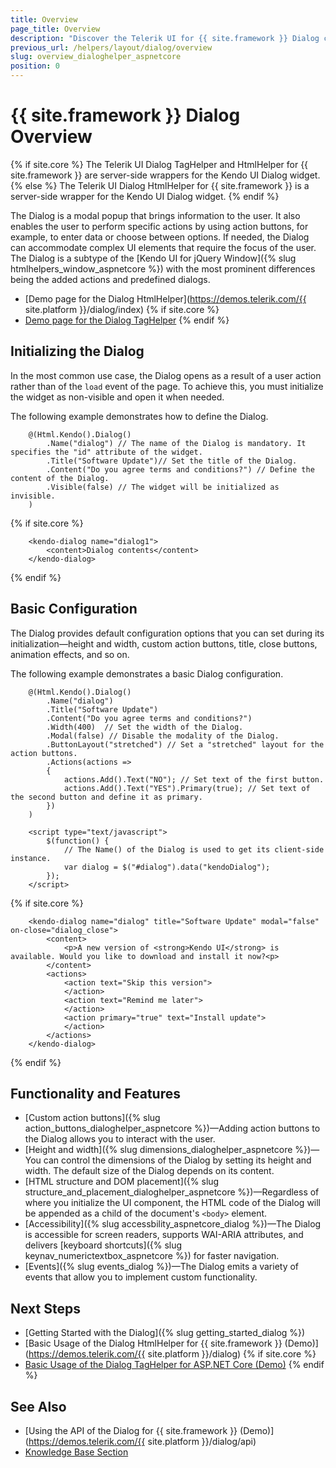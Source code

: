 ```yaml
---
title: Overview
page_title: Overview
description: "Discover the Telerik UI for {{ site.framework }} Dialog component and its features like custom action buttons and built-in customization options."
previous_url: /helpers/layout/dialog/overview
slug: overview_dialoghelper_aspnetcore
position: 0
---
```


# {{ site.framework }} Dialog Overview

{% if site.core %}
The Telerik UI Dialog TagHelper and HtmlHelper for {{ site.framework }} are server-side wrappers for the Kendo UI Dialog widget.
{% else %}
The Telerik UI Dialog HtmlHelper for {{ site.framework }} is a server-side wrapper for the Kendo UI Dialog widget.
{% endif %}

The Dialog is a modal popup that brings information to the user. It also enables the user to perform specific actions by using action buttons, for example, to enter data or choose between options. If needed, the Dialog can accommodate complex UI elements that require the focus of the user. The Dialog is a subtype of the [Kendo UI for jQuery Window]({% slug htmlhelpers_window_aspnetcore %}) with the most prominent differences being the added actions and predefined dialogs.

* [Demo page for the Dialog HtmlHelper](https://demos.telerik.com/{{ site.platform }}/dialog/index)
{% if site.core %}
* [Demo page for the Dialog TagHelper](https://demos.telerik.com/aspnet-core/dialog/tag-helper)
{% endif %}

## Initializing the Dialog

In the most common use case, the Dialog opens as a result of a user action rather than of the `load` event of the page. To achieve this, you must initialize the widget as non-visible and open it when needed.

The following example demonstrates how to define the Dialog.

```HtmlHelper
    @(Html.Kendo().Dialog()
        .Name("dialog") // The name of the Dialog is mandatory. It specifies the "id" attribute of the widget.
        .Title("Software Update")// Set the title of the Dialog.
        .Content("Do you agree terms and conditions?") // Define the content of the Dialog.
        .Visible(false) // The widget will be initialized as invisible.
    )
```
{% if site.core %}
```TagHelper
    <kendo-dialog name="dialog1">
        <content>Dialog contents</content>
    </kendo-dialog>
```
{% endif %}


## Basic Configuration

The Dialog provides default configuration options that you can set during its initialization&mdash;height and width, custom action buttons, title, close buttons, animation effects, and so on.

The following example demonstrates a basic Dialog configuration.

```HtmlHelper
    @(Html.Kendo().Dialog()
        .Name("dialog")
        .Title("Software Update")
        .Content("Do you agree terms and conditions?")
        .Width(400)  // Set the width of the Dialog.
        .Modal(false) // Disable the modality of the Dialog.
        .ButtonLayout("stretched") // Set a "stretched" layout for the action buttons.
        .Actions(actions =>
        {
            actions.Add().Text("NO"); // Set text of the first button.
            actions.Add().Text("YES").Primary(true); // Set text of the second button and define it as primary.
        })
    )

    <script type="text/javascript">
        $(function() {
            // The Name() of the Dialog is used to get its client-side instance.
            var dialog = $("#dialog").data("kendoDialog");
        });
    </script>
```
{% if site.core %}
```TagHelper
    <kendo-dialog name="dialog" title="Software Update" modal="false" on-close="dialog_close">
        <content>
            <p>A new version of <strong>Kendo UI</strong> is available. Would you like to download and install it now?<p>
        </content>
        <actions>
            <action text="Skip this version">
            </action>
            <action text="Remind me later">
            </action>
            <action primary="true" text="Install update">
            </action>
        </actions>
    </kendo-dialog>
```
{% endif %}

## Functionality and Features

* [Custom action buttons]({% slug action_buttons_dialoghelper_aspnetcore %})—Adding action buttons to the Dialog allows you to interact with the user. 
* [Height and width]({% slug dimensions_dialoghelper_aspnetcore %})—You can control the dimensions of the Dialog by setting its height and width. The default size of the Dialog depends on its content.
* [HTML structure and DOM placement]({% slug structure_and_placement_dialoghelper_aspnetcore %})—Regardless of where you initialize the UI component, the HTML code of the Dialog will be appended as a child of the document's `<body>` element.
* [Accessibility]({% slug accessbility_aspnetcore_dialog %})—The Dialog is accessible for screen readers, supports WAI-ARIA attributes, and delivers [keyboard shortcuts]({% slug keynav_numerictextbox_aspnetcore %}) for faster navigation.
* [Events]({% slug events_dialog %})—The Dialog emits a variety of events that allow you to implement custom functionality.

## Next Steps

* [Getting Started with the Dialog]({% slug getting_started_dialog %})
* [Basic Usage of the Dialog HtmlHelper for {{ site.framework }} (Demo)](https://demos.telerik.com/{{ site.platform }}/dialog)
{% if site.core %}
* [Basic Usage of the Dialog TagHelper for ASP.NET Core (Demo)](https://demos.telerik.com/aspnet-core/dialog/tag-helper)
{% endif %}

## See Also

* [Using the API of the Dialog for {{ site.framework }} (Demo)](https://demos.telerik.com/{{ site.platform }}/dialog/api)
* [Knowledge Base Section](/knowledge-base)
